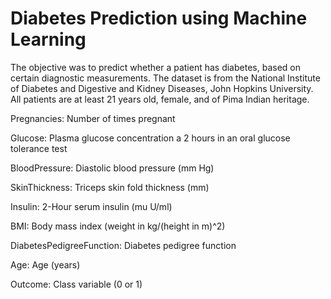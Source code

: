 # Diabetes Prediction using Machine Learning 
The objective was to predict whether a patient has diabetes, based on certain diagnostic
measurements. 
The dataset is from the National Institute of Diabetes and Digestive and Kidney Diseases, John Hopkins University.   
All patients are at least 21 years old, female, and of Pima Indian heritage.        




Pregnancies: Number of times pregnant   

Glucose: Plasma glucose concentration a 2 hours in an oral glucose tolerance test    

BloodPressure: Diastolic blood pressure (mm Hg)    

SkinThickness: Triceps skin fold thickness (mm)    

Insulin: 2-Hour serum insulin (mu U/ml)    

BMI: Body mass index (weight in kg/(height in m)^2)    

DiabetesPedigreeFunction: Diabetes pedigree function    

Age: Age (years)     

Outcome: Class variable (0 or 1)     

